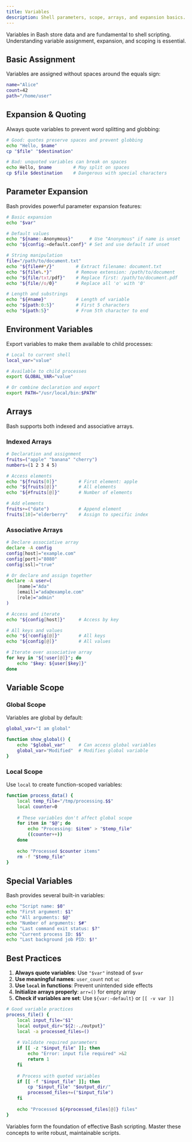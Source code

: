 ```yaml
---
title: Variables
description: Shell parameters, scope, arrays, and expansion basics.
---
```


Variables in Bash store data and are fundamental to shell scripting. Understanding variable assignment, expansion, and scoping is essential.

## Basic Assignment

Variables are assigned without spaces around the equals sign:

```bash
name="Alice"
count=42
path="/home/user"
```

## Expansion & Quoting

Always quote variables to prevent word splitting and globbing:

```bash
# Good: quotes preserve spaces and prevent globbing
echo "Hello, $name"
cp "$file" "$destination"

# Bad: unquoted variables can break on spaces
echo Hello, $name        # May split on spaces
cp $file $destination    # Dangerous with special characters
```

## Parameter Expansion

Bash provides powerful parameter expansion features:

```bash
# Basic expansion
echo "$var"

# Default values
echo "${name:-Anonymous}"      # Use "Anonymous" if name is unset
echo "${config:=default.conf}" # Set and use default if unset

# String manipulation
file="/path/to/document.txt"
echo "${file##*/}"        # Extract filename: document.txt
echo "${file%.*}"         # Remove extension: /path/to/document
echo "${file/txt/pdf}"    # Replace first: /path/to/document.pdf
echo "${file//o/0}"       # Replace all 'o' with '0'

# Length and substrings
echo "${#name}"           # Length of variable
echo "${path:0:5}"        # First 5 characters
echo "${path:5}"          # From 5th character to end
```

## Environment Variables

Export variables to make them available to child processes:

```bash
# Local to current shell
local_var="value"

# Available to child processes
export GLOBAL_VAR="value"

# Or combine declaration and export
export PATH="/usr/local/bin:$PATH"
```

## Arrays

Bash supports both indexed and associative arrays.

### Indexed Arrays

```bash
# Declaration and assignment
fruits=("apple" "banana" "cherry")
numbers=(1 2 3 4 5)

# Access elements
echo "${fruits[0]}"        # First element: apple
echo "${fruits[@]}"        # All elements
echo "${#fruits[@]}"       # Number of elements

# Add elements
fruits+=("date")           # Append element
fruits[10]="elderberry"    # Assign to specific index
```

### Associative Arrays

```bash
# Declare associative array
declare -A config
config[host]="example.com"
config[port]="8080"
config[ssl]="true"

# Or declare and assign together
declare -A user=(
    [name]="Ada"
    [email]="ada@example.com"
    [role]="admin"
)

# Access and iterate
echo "${config[host]}"     # Access by key

# All keys and values
echo "${!config[@]}"       # All keys
echo "${config[@]}"        # All values

# Iterate over associative array
for key in "${!user[@]}"; do
    echo "$key: ${user[$key]}"
done
```

## Variable Scope

### Global Scope
Variables are global by default:

```bash
global_var="I am global"

function show_global() {
    echo "$global_var"     # Can access global variables
    global_var="Modified"  # Modifies global variable
}
```

### Local Scope
Use `local` to create function-scoped variables:

```bash
function process_data() {
    local temp_file="/tmp/processing.$$"
    local counter=0
    
    # These variables don't affect global scope
    for item in "$@"; do
        echo "Processing: $item" > "$temp_file"
        ((counter++))
    done
    
    echo "Processed $counter items"
    rm -f "$temp_file"
}
```

## Special Variables

Bash provides several built-in variables:

```bash
echo "Script name: $0"
echo "First argument: $1"
echo "All arguments: $@"
echo "Number of arguments: $#"
echo "Last command exit status: $?"
echo "Current process ID: $$"
echo "Last background job PID: $!"
```

## Best Practices

1. **Always quote variables**: Use `"$var"` instead of `$var`
2. **Use meaningful names**: `user_count` not `uc`
3. **Use `local` in functions**: Prevent unintended side effects
4. **Initialize arrays properly**: `arr=()` for empty array
5. **Check if variables are set**: Use `${var:-default}` or `[[ -v var ]]`

```bash
# Good variable practices
process_file() {
    local input_file="$1"
    local output_dir="${2:-./output}"
    local -a processed_files=()
    
    # Validate required parameters
    if [[ -z "$input_file" ]]; then
        echo "Error: input file required" >&2
        return 1
    fi
    
    # Process with quoted variables
    if [[ -f "$input_file" ]]; then
        cp "$input_file" "$output_dir/"
        processed_files+=("$input_file")
    fi
    
    echo "Processed ${#processed_files[@]} files"
}
```

Variables form the foundation of effective Bash scripting. Master these concepts to write robust, maintainable scripts.
